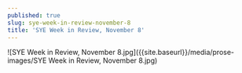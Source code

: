 ```yaml
---
published: true
slug: sye-week-in-review-november-8
title: 'SYE Week in Review, November 8'
---
```

![SYE Week in Review, November 8.jpg]({{site.baseurl}}/media/prose-images/SYE Week in Review, November 8.jpg)

